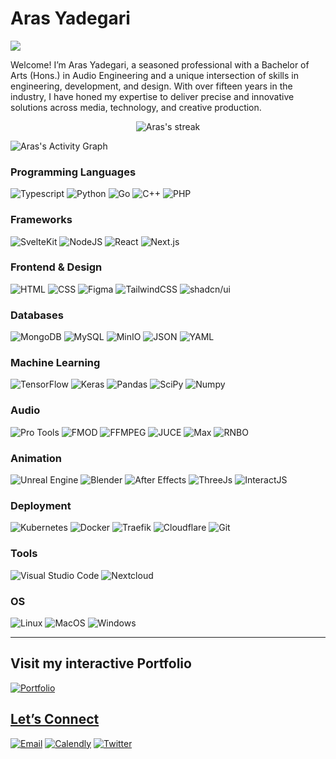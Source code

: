 <h1>
    Aras Yadegari
</h1>

<p>
    <img src="https://readme-typing-svg.herokuapp.com?lines=Bachelor+of+Arts+(Hons.);Audio+Engineer;Full+Stack+Developer;Graphic%20Designer&center=false&width=1024&height=32&vCenter=true&color=FBE29B&font=Roboto&size=28&duration=3500">
</p>

<p>
  Welcome! I’m Aras Yadegari, a seasoned professional with a Bachelor of Arts (Hons.) in Audio Engineering and a unique intersection of skills in engineering, development, and design. With over fifteen years in the industry, I have honed my expertise to deliver precise and innovative solutions across media, technology, and creative production.
</p>

<p align="center">
    <img title="🔥 Aras's streak" alt="Aras's streak" src="https://github-readme-streak-stats.herokuapp.com/?user=arasya&theme=dark&background=1E1E1E&currStreakLabel=FBE29B&sideLabels=FFCE47&ring=FBE29B&fire=FBE29B&line=FBE29B&hide_border=true&starting_year=2017&card_width=1024"/>
</p>

<img alt="Aras's Activity Graph" src="https://github-readme-activity-graph.vercel.app/graph?username=arasya&bg_color=1E1E1E&color=FFFFFF&line=FBE29B&point=FFCE47&hide_border=true&hide_title=true" />

### Programming Languages

<p>
    <img alt="Typescript" src="https://img.shields.io/badge/TypeScript-007ACC?style=for-the-badge&logo=typescript&logoColor=white">
    <img alt="Python" src="https://img.shields.io/badge/Python-FFD43B?style=for-the-badge&logo=python&logoColor=blue">
    <img alt="Go" src="https://img.shields.io/badge/Go-00ADD8?style=for-the-badge&logo=go&logoColor=white">
    <img alt="C++" src="https://img.shields.io/badge/C%2B%2B-00599C?style=for-the-badge&logo=c%2B%2B&logoColor=white">
    <img alt="PHP" src="https://img.shields.io/badge/PHP-777BB4?style=for-the-badge&logo=php&logoColor=white">
</p>

### Frameworks

<p>
    <img alt="SvelteKit" src="https://img.shields.io/badge/SvelteKit-FF3E00?style=for-the-badge&logo=Svelte&logoColor=white">
    <img alt="NodeJS" src="https://img.shields.io/badge/Node%20js-339933?style=for-the-badge&logo=nodedotjs&logoColor=white">
    <img alt="React" src="https://img.shields.io/badge/React-20232A?style=for-the-badge&logo=react&logoColor=61DAFB">
    <img alt="Next.js" src="https://img.shields.io/badge/next%20js-000000?style=for-the-badge&logo=nextdotjs&logoColor=white">
</p>

### Frontend & Design

<p>
    <img alt="HTML" src="https://img.shields.io/badge/HTML5-E34F26?style=for-the-badge&logo=html5&logoColor=white">
    <img alt="CSS" src="https://img.shields.io/badge/CSS3-1572B6?style=for-the-badge&logo=css3&logoColor=white">
    <img alt="Figma" src="https://img.shields.io/badge/Figma-F24E1E?style=for-the-badge&logo=figma&logoColor=white">
    <img alt="TailwindCSS" src="https://img.shields.io/badge/Tailwind_CSS-38B2AC?style=for-the-badge&logo=tailwind-css&logoColor=white">
    <img alt="shadcn/ui" src="https://img.shields.io/badge/shadcn%2Fui-000000?style=for-the-badge&logo=shadcnui&logoColor=white">
</p>

### Databases

<p>
    <img alt="MongoDB" src ="https://img.shields.io/badge/MongoDB-4EA94B?style=for-the-badge&logo=mongodb&logoColor=white">
    <img alt="MySQL" src="https://img.shields.io/badge/MySQL-005C84?style=for-the-badge&logo=mysql&logoColor=white">
    <img alt="MinIO" src="https://img.shields.io/badge/Minio-FF0000?style=for-the-badge&logo=iCloud&logoColor=white">
    <img alt="JSON" src="https://img.shields.io/badge/json-5E5C5C?style=for-the-badge&logo=json&logoColor=white">
    <img alt="YAML" src="https://img.shields.io/badge/yaml-F5792A?style=for-the-badge&logo=yaml&logoColor=white">
</p>

### Machine Learning

<p>
    <img alt="TensorFlow" src="https://img.shields.io/badge/TensorFlow-FF6F00?style=for-the-badge&logo=TensorFlow&logoColor=white">
    <img alt="Keras" src="https://img.shields.io/badge/Keras-FF0000?style=for-the-badge&logo=keras&logoColor=white">
    <img alt="Pandas" src="https://img.shields.io/badge/Pandas-2C2D72?style=for-the-badge&logo=pandas&logoColor=white">
    <img alt="SciPy" src="https://img.shields.io/badge/SciPy-654FF0?style=for-the-badge&logo=SciPy&logoColor=white">
    <img alt="Numpy" src="https://img.shields.io/badge/Numpy-777BB4?style=for-the-badge&logo=numpy&logoColor=white">
</p>

### Audio

<p>
    <img alt="Pro Tools" src="https://img.shields.io/badge/-Pro%20Tools-5F0AE6?style=for-the-badge&logo=protools&logoColor=white">
    <img alt="FMOD" src="https://img.shields.io/badge/-FMOD-000000?style=for-the-badge&logo=fmod&logoColor=white">
    <img alt="FFMPEG" src="https://img.shields.io/badge/-FFMPEG-449d44?style=for-the-badge&logo=ffmpeg&logoColor=white">
    <img alt="JUCE" src="https://img.shields.io/badge/-JUCE-FCC624?style=for-the-badge&logo=juce&logoColor=black">
    <img alt="Max" src="https://img.shields.io/badge/-Max-25A6A3?style=for-the-badge">
    <img alt="RNBO" src="https://img.shields.io/badge/-RNBO-31DFDA?style=for-the-badge">
</p>

### Animation

<p>
    <img alt="Unreal Engine" src="https://img.shields.io/badge/-Unreal%20Engine-313131?style=for-the-badge&logo=unreal-engine&logoColor=white">
    <img alt="Blender" src="https://img.shields.io/badge/blender-%23F5792A.svg?style=for-the-badge&logo=blender&logoColor=white">
    <img alt="After Effects" src="https://img.shields.io/badge/Adobe%20after%20affects-CF96FD?style=for-the-badge&logo=Adobe%20after%20effects&logoColor=393665">
    <img alt="ThreeJs" src="https://img.shields.io/badge/ThreeJs-black?style=for-the-badge&logo=three.js&logoColor=white">
    <img alt="InteractJS" src="https://img.shields.io/badge/Interact%20Js-2599ED?style=for-the-badge&logo=interactjs&logoColor=white">
</p>

### Deployment

<p>
    <img alt="Kubernetes" src="https://img.shields.io/badge/Kubernetes-3069DE?style=for-the-badge&logo=kubernetes&logoColor=white">
    <img alt="Docker" src="https://img.shields.io/badge/Docker-2CA5E0?style=for-the-badge&logo=docker&logoColor=white">
    <img alt="Traefik" src="https://img.shields.io/badge/Traefik-24A1C1?style=for-the-badge&logo=traefikproxy&logoColor=black">
    <img alt="Cloudflare" src="https://img.shields.io/badge/Cloudflare-F38020?style=for-the-badge&logo=Cloudflare&logoColor=white">
    <img alt="Git" src="https://img.shields.io/badge/GIT-E44C30?style=for-the-badge&logo=git&logoColor=white">
</p>

### Tools

<p>
    <img alt="Visual Studio Code" src="https://img.shields.io/badge/Visual_Studio_Code-0078D4?style=for-the-badge&logo=visual%20studio%20code&logoColor=white">
    <img alt="Nextcloud" src="https://img.shields.io/badge/Nextcloud-0082C9?style=for-the-badge&logo=Nextcloud&logoColor=white">
</p>

### OS

<p>
    <img alt="Linux" src="https://img.shields.io/badge/Linux-FCC624?style=for-the-badge&logo=linux&logoColor=black">
    <img alt="MacOS" src="https://img.shields.io/badge/mac%20os-000000?style=for-the-badge&logo=apple&logoColor=white">
    <img alt="Windows" src="https://img.shields.io/badge/Windows-0078D6?style=for-the-badge&logo=windows&logoColor=white">
</p>

<hr />

## Visit my interactive Portfolio

<a href="https://arasyadegari.com"><img src="https://img.shields.io/badge/website-000000?style=for-the-badge&logo=About.me&logoColor=white" alt="Portfolio"/>

## Let’s Connect

<p>
	<a href="mailto:hello@arasyadegari.com"><img src="https://img.shields.io/badge/email-3d2dd2?style=for-the-badge&logo=About.me&logoColor=white" alt="Email"/></a>
	<a href="https://calendly.com/arasyadegari/connect"><img src="https://img.shields.io/badge/Calendly-006BFF?style=for-the-badge&logo=calendly&logoColor=white" alt="Calendly"/></a>
	<a href="https://twitter.com/arasyadegari"><img src="https://img.shields.io/badge/Twitter-1DA1F2?style=for-the-badge&logo=x&logoColor=white" alt="Twitter"/></a>
</p>
